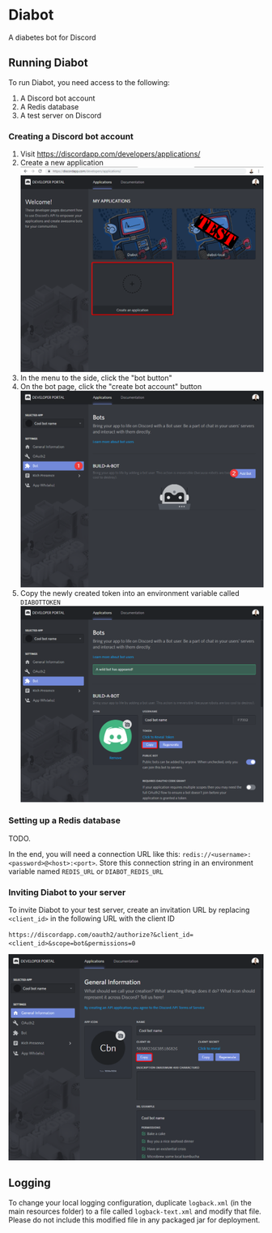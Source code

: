 # Diabot

A diabetes bot for Discord

## Running Diabot
To run Diabot, you need access to the following: 
1. A Discord bot account
2. A Redis database
3. A test server on Discord

### Creating a Discord bot account
1. Visit https://discordapp.com/developers/applications/
2. Create a new application ![](/docs/create_application.png)
3. In the menu to the side, click the "bot button"
4. On the bot page, click the "create bot account" button ![](/docs/build_a_bot.png)
5. Copy the newly created token into an environment variable called `DIABOTTOKEN` ![](/docs/copy_token.png)

### Setting up a Redis database
TODO.

In the end, you will need a connection URL like this: `redis://<username>:<password>@<host>:<port>`. Store this connection string in an environment variable named `REDIS_URL` or `DIABOT_REDIS_URL`

### Inviting Diabot to your server
To invite Diabot to your test server, create an invitation URL by replacing `<client_id>` in the following URL with the client ID 

`https://discordapp.com/oauth2/authorize?&client_id=<client_id>&scope=bot&permissions=0`

![](/docs/copy_id.png)

## Logging

To change your local logging configuration, duplicate `logback.xml` (in the main resources folder) to a file called `logback-text.xml` and modify that file. 
Please do not include this modified file in any packaged jar for deployment.
